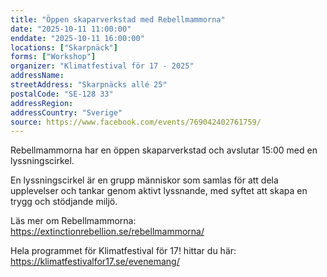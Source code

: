 ```yaml
---
title: "Öppen skaparverkstad med Rebellmammorna"
date: "2025-10-11 11:00:00"
enddate: "2025-10-11 16:00:00"
locations: ["Skarpnäck"]
forms: ["Workshop"]
organizer: "Klimatfestival för 17 - 2025"
addressName: 
streetAddress: "Skarpnäcks allé 25"
postalCode: "SE-128 33"
addressRegion:
addressCountry: "Sverige"
source: https://www.facebook.com/events/769042402761759/
---
```

Rebellmammorna har en öppen skaparverkstad och avslutar 15:00 med en lyssningscirkel.

En lyssningscirkel är en grupp människor som samlas för att dela upplevelser och tankar genom aktivt lyssnande, med syftet att skapa en trygg och stödjande miljö.

Läs mer om Rebellmammorna: https://extinctionrebellion.se/rebellmammorna/

Hela programmet för Klimatfestival för 17! hittar du här:
https://klimatfestivalfor17.se/evenemang/
